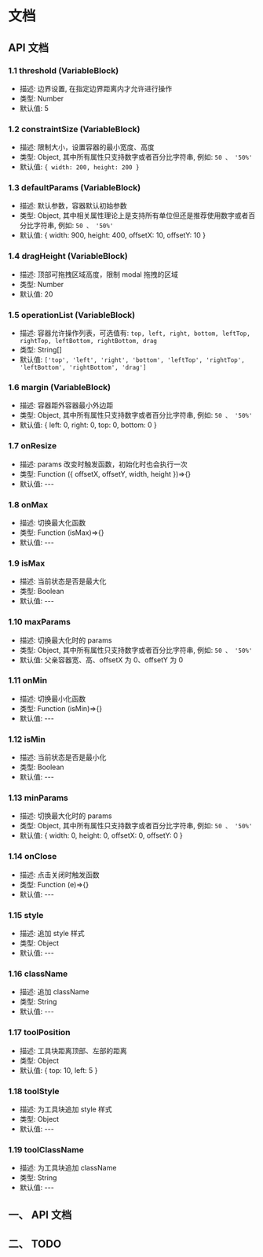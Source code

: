 # 文档

## API 文档

### 1.1 threshold (VariableBlock)

- 描述: 边界设置, 在指定边界距离内才允许进行操作
- 类型: Number
- 默认值: 5

### 1.2 constraintSize (VariableBlock)

- 描述: 限制大小，设置容器的最小宽度、高度
- 类型: Object, 其中所有属性只支持数字或者百分比字符串, 例如: `50 、 '50%'`
- 默认值:  `{ width: 200, height: 200 }`

### 1.3 defaultParams (VariableBlock)

- 描述: 默认参数，容器默认初始参数
- 类型: Object, 其中相关属性理论上是支持所有单位但还是推荐使用数字或者百分比字符串, 例如: `50 、 '50%'`
- 默认值: { width: 900, height: 400, offsetX: 10, offsetY: 10 }

### 1.4 dragHeight (VariableBlock)

- 描述: 顶部可拖拽区域高度，限制 modal 拖拽的区域
- 类型: Number
- 默认值: 20

### 1.5 operationList (VariableBlock)

- 描述: 容器允许操作列表，可选值有: `top, left, right, bottom, leftTop, rightTop, leftBottom, rightBottom, drag`
- 类型: String[]
- 默认值: `['top', 'left', 'right', 'bottom', 'leftTop', 'rightTop', 'leftBottom', 'rightBottom', 'drag']`

### 1.6 margin (VariableBlock)

- 描述: 容器距外容器最小外边距
- 类型: Object, 其中所有属性只支持数字或者百分比字符串, 例如: `50 、 '50%'`
- 默认值: { left: 0, right: 0, top: 0, bottom: 0 }

### 1.7 onResize

- 描述: params 改变时触发函数，初始化时也会执行一次
- 类型: Function ({ offsetX, offsetY, width, height })=>{}
- 默认值: ---

### 1.8 onMax

- 描述: 切换最大化函数
- 类型: Function (isMax)=>{}
- 默认值: ---

### 1.9 isMax

- 描述: 当前状态是否是最大化
- 类型: Boolean
- 默认值: ---

### 1.10 maxParams

- 描述: 切换最大化时的 params
- 类型: Object, 其中所有属性只支持数字或者百分比字符串, 例如: `50 、 '50%'`
- 默认值: 父亲容器宽、高、offsetX 为 0、offsetY 为 0

### 1.11 onMin

- 描述: 切换最小化函数
- 类型: Function (isMin)=>{}
- 默认值: ---

### 1.12 isMin

- 描述: 当前状态是否是最小化
- 类型: Boolean
- 默认值: ---

### 1.13 minParams

- 描述: 切换最大化时的 params
- 类型: Object, 其中所有属性只支持数字或者百分比字符串, 例如: `50 、 '50%'`
- 默认值: { width: 0, height: 0, offsetX: 0, offsetY: 0 }

### 1.14 onClose

- 描述: 点击关闭时触发函数
- 类型: Function (e)=>{}
- 默认值: ---

### 1.15 style

- 描述: 追加 style 样式
- 类型: Object
- 默认值: ---

### 1.16 className

- 描述: 追加 className
- 类型:  String
- 默认值: ---

### 1.17 toolPosition

- 描述: 工具块距离顶部、左部的距离
- 类型:  Object
- 默认值: { top: 10, left: 5 }

### 1.18 toolStyle

- 描述: 为工具块追加 style 样式
- 类型: Object
- 默认值: ---

### 1.19 toolClassName

- 描述: 为工具块追加 className
- 类型:  String
- 默认值: ---

## 一、 API 文档

## 二、 TODO

